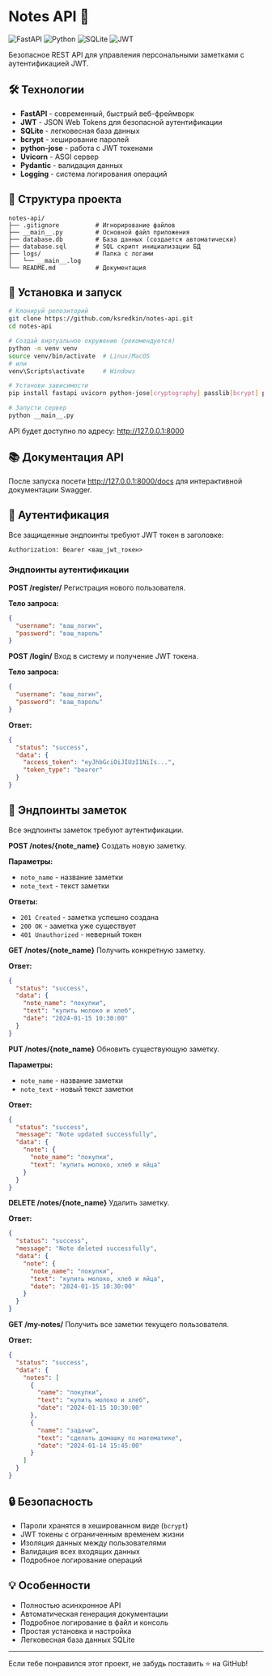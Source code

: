 # Notes API 📝

![FastAPI](https://img.shields.io/badge/FastAPI-005571?style=for-the-badge&logo=fastapi)
![Python](https://img.shields.io/badge/Python-3776AB?style=for-the-badge&logo=python&logoColor=white)
![SQLite](https://img.shields.io/badge/SQLite-07405E?style=for-the-badge&logo=sqlite&logoColor=white)
![JWT](https://img.shields.io/badge/JWT-000000?style=for-the-badge&logo=JSON%20web%20tokens&logoColor=white)

Безопасное REST API для управления персональными заметками с аутентификацией JWT.

## 🛠 Технологии

- **FastAPI** - современный, быстрый веб-фреймворк
- **JWT** - JSON Web Tokens для безопасной аутентификации
- **SQLite** - легковесная база данных
- **bcrypt** - хеширование паролей
- **python-jose** - работа с JWT токенами
- **Uvicorn** - ASGI сервер
- **Pydantic** - валидация данных
- **Logging** - система логирования операций

## 📁 Структура проекта

```text
notes-api/
├── .gitignore          # Игнорирование файлов 
├── __main__.py         # Основной файл приложения
├── database.db         # База данных (создается автоматически)
├── database.sql        # SQL скрипт инициализации БД
├── logs/               # Папка с логами
│   └── __main__.log
└── README.md           # Документация
```

## 🚀 Установка и запуск

```bash
# Клонируй репозиторий
git clone https://github.com/ksredkin/notes-api.git
cd notes-api

# Создай виртуальное окружение (рекомендуется)
python -m venv venv
source venv/bin/activate  # Linux/MacOS
# или
venv\Scripts\activate     # Windows

# Установи зависимости
pip install fastapi uvicorn python-jose[cryptography] passlib[bcrypt] python-multipart

# Запусти сервер
python __main__.py
```

API будет доступно по адресу: http://127.0.0.1:8000

## 📚 Документация API

После запуска посети http://127.0.0.1:8000/docs для интерактивной документации Swagger.

## 🔐 Аутентификация

Все защищенные эндпоинты требуют JWT токен в заголовке:
```
Authorization: Bearer <ваш_jwt_токен>
```

### Эндпоинты аутентификации

**POST /register/**
Регистрация нового пользователя.

**Тело запроса:**
```json
{
  "username": "ваш_логин",
  "password": "ваш_пароль"
}
```

**POST /login/**
Вход в систему и получение JWT токена.

**Тело запроса:**
```json
{
  "username": "ваш_логин",
  "password": "ваш_пароль"
}
```

**Ответ:**
```json
{
  "status": "success",
  "data": {
    "access_token": "eyJhbGciOiJIUzI1NiIs...",
    "token_type": "bearer"
  }
}
```

## 📝 Эндпоинты заметок

Все эндпоинты заметок требуют аутентификации.

**POST /notes/{note_name}**
Создать новую заметку.

**Параметры:**
- `note_name` - название заметки
- `note_text` - текст заметки

**Ответы:**
- `201 Created` - заметка успешно создана
- `200 OK` - заметка уже существует
- `401 Unauthorized` - неверный токен

**GET /notes/{note_name}**
Получить конкретную заметку.

**Ответ:**
```json
{
  "status": "success",
  "data": {
    "note_name": "покупки",
    "text": "купить молоко и хлеб",
    "date": "2024-01-15 10:30:00"
  }
}
```

**PUT /notes/{note_name}**
Обновить существующую заметку.

**Параметры:**
- `note_name` - название заметки
- `note_text` - новый текст заметки

**Ответ:**
```json
{
  "status": "success",
  "message": "Note updated successfully",
  "data": {
    "note": {
      "note_name": "покупки",
      "text": "купить молоко, хлеб и яйца"
    }
  }
}
```

**DELETE /notes/{note_name}**
Удалить заметку.

**Ответ:**
```json
{
  "status": "success",
  "message": "Note deleted successfully",
  "data": {
    "note": {
      "note_name": "покупки",
      "text": "купить молоко, хлеб и яйца",
      "date": "2024-01-15 10:30:00"
    }
  }
}
```

**GET /my-notes/**
Получить все заметки текущего пользователя.

**Ответ:**
```json
{
  "status": "success",
  "data": {
    "notes": [
      {
        "name": "покупки",
        "text": "купить молоко и хлеб",
        "date": "2024-01-15 10:30:00"
      },
      {
        "name": "задачи",
        "text": "сделать домашку по математике",
        "date": "2024-01-14 15:45:00"
      }
    ]
  }
}
```

## 🔒 Безопасность

- Пароли хранятся в хешированном виде (`bcrypt`)
- JWT токены с ограниченным временем жизни
- Изоляция данных между пользователями
- Валидация всех входящих данных
- Подробное логирование операций

## 💡 Особенности

- Полностью асинхронное API
- Автоматическая генерация документации
- Подробное логирование в файл и консоль
- Простая установка и настройка
- Легковесная база данных SQLite

---

Если тебе понравился этот проект, не забудь поставить ⭐ на GitHub!
